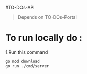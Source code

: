 #TO-DOs-API

> Depends on TO-DOs-Portal


# To run locally do : 
1.Run this command 
```bash
go mod download
go run ./cmd/server
```
